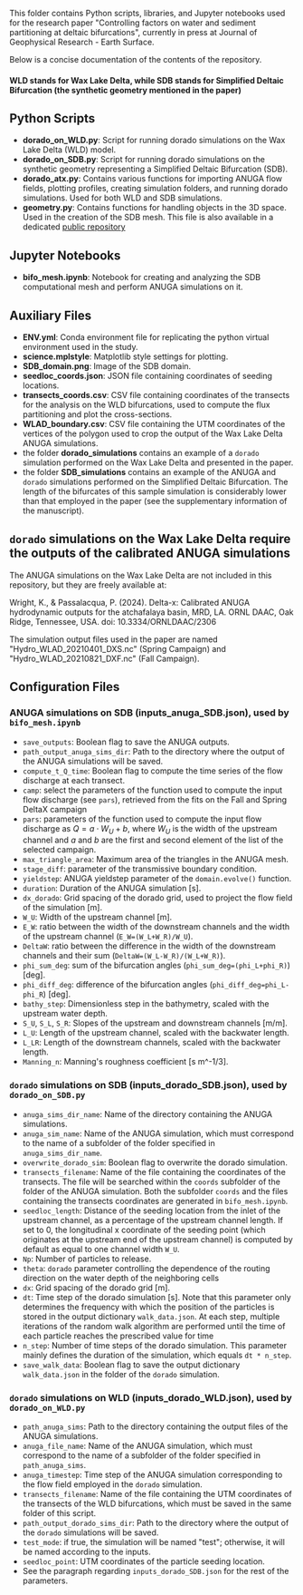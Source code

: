 This folder contains Python scripts, libraries, and Jupyter notebooks used for the research paper "Controlling factors on water and sediment partitioning at deltaic bifurcations", currently in press at Journal of Geophysical Research - Earth Surface.

Below is a concise documentation of the contents of the repository.

#### WLD stands for Wax Lake Delta, while SDB stands for Simplified Deltaic Bifurcation (the synthetic geometry mentioned in the paper)

## Python Scripts
- **dorado_on_WLD.py**: Script for running dorado simulations on the Wax Lake Delta (WLD) model.
- **dorado_on_SDB.py**: Script for running dorado simulations on the synthetic geometry representing a Simplified Deltaic Bifurcation (SDB).
- **dorado_atx.py**: Contains various functions for importing ANUGA flow fields, plotting profiles, creating simulation folders, and running dorado simulations. Used for both WLD and SDB simulations.
- **geometry.py**: Contains functions for handling objects in the 3D space. Used in the creation of the SDB mesh. This file is also available in a dedicated [public repository](https://github.com/gabbo96/geometry)
  
## Jupyter Notebooks
- **bifo_mesh.ipynb**: Notebook for creating and analyzing the SDB computational mesh and perform ANUGA simulations on it.

## Auxiliary Files
- **ENV.yml**: Conda environment file for replicating the python virtual environment used in the study.
- **science.mplstyle**: Matplotlib style settings for plotting.
- **SDB_domain.png**: Image of the SDB domain.
- **seedloc_coords.json**: JSON file containing coordinates of seeding locations.
- **transects_coords.csv**: CSV file containing coordinates of the transects for the analysis on the WLD bifurcations, used to compute the flux partitioning and plot the cross-sections.
- **WLAD_boundary.csv**: CSV file containing the UTM coordinates of the vertices of the polygon used to crop the output of the Wax Lake Delta ANUGA simulations.
- the folder **dorado_simulations** contains an example of a `dorado` simulation performed on the Wax Lake Delta and presented in the paper.
- the folder **SDB_simulations** contains an example of the ANUGA and `dorado` simulations performed on the Simplified Deltaic Bifurcation. The length of the bifurcates of this sample simulation is considerably lower than that employed in the paper (see the supplementary information of the manuscript).

## `dorado` simulations on the Wax Lake Delta require the outputs of the calibrated ANUGA simulations
The ANUGA simulations on the Wax Lake Delta are not included in this repository, but they are freely available at:

Wright, K., & Passalacqua, P. (2024). Delta-x: Calibrated ANUGA hydrodynamic outputs for the atchafalaya basin, MRD, LA. ORNL DAAC, Oak Ridge, Tennessee, USA. doi: 10.3334/ORNLDAAC/2306

The simulation output files used in the paper are named "Hydro_WLAD_20210401_DXS.nc" (Spring Campaign) and "Hydro_WLAD_20210821_DXF.nc" (Fall Campaign).

## Configuration Files
### ANUGA simulations on SDB (inputs_anuga_SDB.json), used by `bifo_mesh.ipynb`
- `save_outputs`: Boolean flag to save the ANUGA outputs.
- `path_output_anuga_sims_dir`: Path to the directory where the output of the ANUGA simulations will be saved.
- `compute_t_Q_time`: Boolean flag to compute the time series of the flow discharge at each transect.
- `camp`: select the parameters of the function used to compute the input flow discharge (see `pars`), retrieved from the fits on the Fall and Spring DeltaX campaign
- `pars`: parameters of the function used to compute the input flow discharge as $Q = a \cdot W_U + b$, where $W_U$ is the width of the upstream channel and $a$ and $b$ are the first and second element of the list of the selected campaign.
- `max_triangle_area`: Maximum area of the triangles in the ANUGA mesh.
- `stage_diff`: parameter of the transmissive boundary condition.
- `yieldstep`: ANUGA yieldstep parameter of the `domain.evolve()` function.
- `duration`: Duration of the ANUGA simulation [s].
- `dx_dorado`: Grid spacing of the dorado grid, used to project the flow field of the simulation [m].
- `W_U`: Width of the upstream channel [m].
- `E_W`: ratio between the width of the downstream channels and the width of the upstream channel (`E_W=(W_L+W_R)/W_U`).
- `DeltaW`: ratio between the difference in the width of the downstream channels and their sum (`DeltaW=(W_L-W_R)/(W_L+W_R)`).
- `phi_sum_deg`: sum of the bifurcation angles (`phi_sum_deg=(phi_L+phi_R)`) [deg].
- `phi_diff_deg`: difference of the bifurcation angles (`phi_diff_deg=phi_L-phi_R`) [deg].
- `bathy_step`: Dimensionless step in the bathymetry, scaled with the upstream water depth.
- `S_U`, `S_L`, `S_R`: Slopes of the upstream and downstream channels [m/m].
- `L_U`: Length of the upstream channel, scaled with the backwater length.
- `L_LR`: Length of the downstream channels, scaled with the backwater length.
- `Manning_n`: Manning's roughness coefficient [s m^-1/3].

### `dorado` simulations on SDB (inputs_dorado_SDB.json), used by `dorado_on_SDB.py`
- `anuga_sims_dir_name`: Name of the directory containing the ANUGA simulations.
- `anuga_sim_name`: Name of the ANUGA simulation, which must correspond to the name of a subfolder of the folder specified in `anuga_sims_dir_name`.
- `overwrite_dorado_sim`: Boolean flag to overwrite the dorado simulation.
- `transects_filename`: Name of the file containing the coordinates of the transects. The file will be searched within the `coords` subfolder of the folder of the ANUGA simulation. Both the subfolder `coords` and the files containing the transects coordinates are generated in `bifo_mesh.ipynb`.
- `seedloc_length`: Distance of the seeding location from the inlet of the upstream channel, as a percentage of the upstream channel length. If set to 0, the longitudinal x coordinate of the seeding point (which originates at the upstream end of the upstream channel) is computed by default as equal to one channel width `W_U`.
- `Np`: Number of particles to release.
- `theta`: `dorado` parameter controlling the dependence of the routing direction on the water depth of the neighboring cells
- `dx`: Grid spacing of the dorado grid [m].
- `dt`: Time step of the dorado simulation [s]. Note that this parameter only determines the frequency with which the position of the particles is stored in the output dictionary `walk_data.json`. At each step, multiple iterations of the random walk algorithm are performed until the time of each particle reaches the prescribed value for time
- `n_step`: Number of time steps of the dorado simulation. This parameter mainly defines the duration of the simulation, which equals `dt * n_step`.
- `save_walk_data`: Boolean flag to save the output dictionary `walk_data.json` in the folder of the `dorado` simulation.

### `dorado` simulations on WLD (inputs_dorado_WLD.json), used by `dorado_on_WLD.py`
- `path_anuga_sims`: Path to the directory containing the output files of the ANUGA simulations.
- `anuga_file_name`: Name of the ANUGA simulation, which must correspond to the name of a subfolder of the folder specified in `path_anuga_sims`.
- `anuga_timestep`: Time step of the ANUGA simulation corresponding to the flow field employed in the `dorado` simulation.
- `transects_filename`: Name of the file containing the UTM coordinates of the transects of the WLD bifurcations, which must be saved in the same folder of this script.
- `path_output_dorado_sims_dir`: Path to the directory where the output of the `dorado` simulations will be saved.
- `test_mode`: if true, the simulation will be named "test"; otherwise, it will be named according to the inputs.
- `seedloc_point`: UTM coordinates of the particle seeding location.
- See the paragraph regarding `inputs_dorado_SDB.json` for the rest of the parameters.
